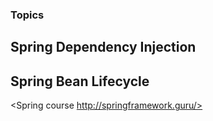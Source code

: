 ### Topics
## Spring Dependency Injection
## Spring Bean Lifecycle


<Spring course http://springframework.guru/>
